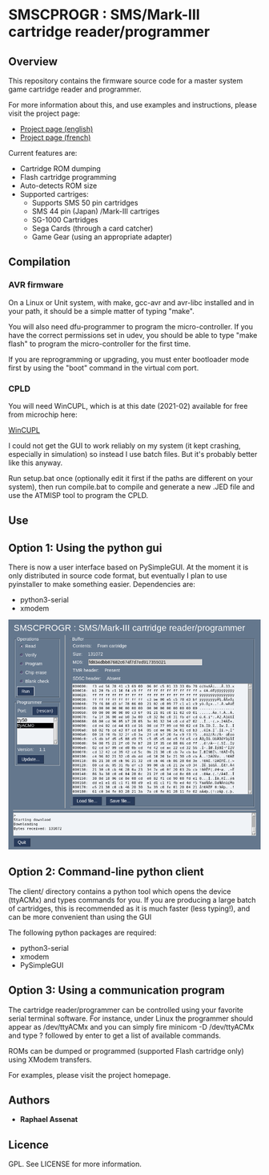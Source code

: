 # SMSCPROGR : SMS/Mark-III cartridge reader/programmer

## Overview

This repository contains the firmware source code for a master system game
cartridge reader and programmer.

For more information about this, and use examples and instructions, please
visit the project page:

* [Project page (english)](https://www.raphnet.net/electronique/sms_cartridge_programmer/index_en.php)
* [Project page (french)](https://www.raphnet.net/electronique/sms_cartridge_programmer/index.php)

Current features are:
* Cartridge ROM dumping
* Flash cartridge programming
* Auto-detects ROM size
* Supported cartriges:
  * Supports SMS 50 pin cartridges
  * SMS 44 pin (Japan) /Mark-III cartriges
  * SG-1000 Cartridges
  * Sega Cards (through a card catcher)
  * Game Gear (using an appropriate adapter)

## Compilation


### AVR firmware

On a Linux or Unit system, with make, gcc-avr and avr-libc installed and in your path, it should be
a simple matter of typing "make".

You will also need dfu-programmer to program the micro-controller. If you have the correct permissions
set in udev, you should be able to type "make flash" to program the micro-controller for the first time.

If you are reprogramming or upgrading, you must enter bootloader mode first by using the "boot" command
in the virtual com port.


### CPLD

You will need WinCUPL, which is at this date (2021-02) available for free from
microchip here:

[WinCUPL](https://www.microchip.com/en-us/products/fpgas-and-plds/spld-cplds/pld-design-resources)

I could not get the GUI to work reliably on my system (it kept crashing,
especially in simulation) so instead I use batch files. But it's probably
better like this anyway.

Run setup.bat once (optionally edit it first if the paths are different on your system), then run compile.bat to compile and generate a new .JED file and use the ATMISP tool to program the CPLD.


## Use


## Option 1: Using the python gui

There is now a user interface based on PySimpleGUI. At the moment it is only distributed in source code format,
but eventually I plan to use pyinstaller to make something easier. Dependencies are:

 * python3-serial
 * xmodem

![smsp.py](client/screenshots/smsp_python_frontend.png)



## Option 2: Command-line python client

The client/ directory contains a python tool which opens the device (ttyACMx) and types commands for you. If
you are producing a large batch of cartridges, this is recommended as it is much faster (less typing!), and can
be more convenient than using the GUI 

The following python packages are required:

 * python3-serial
 * xmodem
 * PySimpleGUI


## Option 3: Using a communication program

The cartridge reader/programmer can be controlled using your favorite serial terminal software. For instance,
under Linux the programmer should appear as /dev/ttyACMx and you can simply fire minicom -D /dev/ttyACMx 
and type ? followed by enter to get a list of available commands.

ROMs can be dumped or programmed (supported Flash cartridge only) using XModem transfers.

For examples, please visit the project homepage.


##  Authors

* **Raphael Assenat**


## Licence

GPL. See LICENSE for more information.
